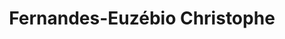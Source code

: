 ---
title: "Fernandes-Euzébio Christophe"
url: /le-bouchaud/fernandes-euzebio-christophe/
shop: boulangerie
---